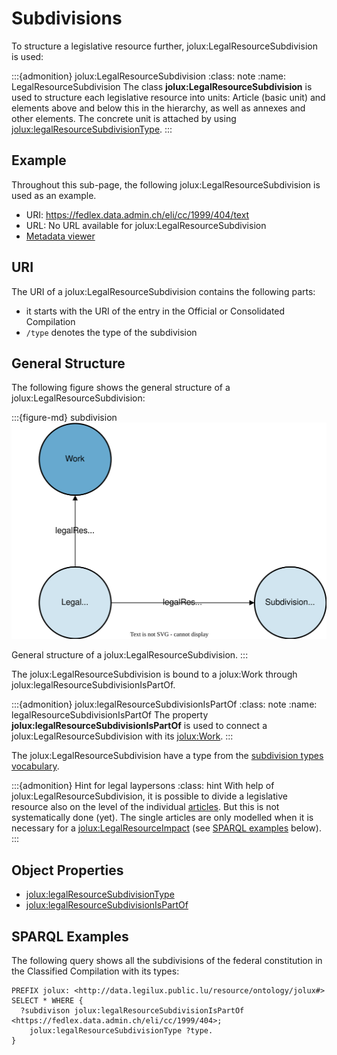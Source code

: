 # Subdivisions

To structure a legislative resource further, jolux:LegalResourceSubdivision is used:

:::{admonition} jolux:LegalResourceSubdivision
:class: note
:name: LegalResourceSubdivision
The class **jolux:LegalResourceSubdivision** is used to structure each legislative resource into units: Article (basic unit) and elements above and below this in the hierarchy, as well as annexes and other elements. The concrete unit is attached by using [jolux:legalResourceSubdivisionType](vocabularies.md#subdivision-types).
:::

## Example

Throughout this sub-page, the following jolux:LegalResourceSubdivision is used as an example.

- URI: https://fedlex.data.admin.ch/eli/cc/1999/404/text
- URL: No URL available for jolux:LegalResourceSubdivision
- [Metadata viewer](https://fedlex.data.admin.ch/de-CH/metadata?value=https:%2F%2Ffedlex.data.admin.ch%2Feli%2Fcc%2F1999%2F404%2Ftext)

## URI

The URI of a jolux:LegalResourceSubdivision contains the following parts:

- it starts with the URI of the entry in the Official or Consolidated Compilation
- `/type` denotes the type of the subdivision

## General Structure

The following figure shows the general structure of a jolux:LegalResourceSubdivision:

:::{figure-md} subdivision
![](img/subdivision.svg)

General structure of a jolux:LegalResourceSubdivision.
:::

The jolux:LegalResourceSubdivision is bound to a jolux:Work through jolux:legalResourceSubdivisionIsPartOf.

:::{admonition} jolux:legalResourceSubdivisionIsPartOf
:class: note
:name: legalResourceSubdivisionIsPartOf
The property **jolux:legalResourceSubdivisionIsPartOf** is used to connect a jolux:LegalResourceSubdivision with its [jolux:Work](#Work).
:::

The jolux:LegalResourceSubdivision have a type from the [subdivision types vocabulary](vocabularies.md#subdivision-types).

:::{admonition} Hint for legal laypersons
:class: hint
With help of jolux:LegalResourceSubdivision, it is possible to divide a legislative resource also on the level of the individual [articles](https://fedlex.data.admin.ch/de-CH/metadata?value=https:%2F%2Ffedlex.data.admin.ch%2Fvocabulary%2Fsubdivision-type%2Fart). But this is not systematically done (yet). The single articles are only modelled when it is necessary for a [jolux:LegalResourceImpact](#LegalResourceImpact) (see [SPARQL examples](#sparql-examples) below).
:::

## Object Properties

- [jolux:legalResourceSubdivisionType](vocabularies.md#subdivision-types)
- [jolux:legalResourceSubdivisionIsPartOf](#legalResourceSubdivisionIsPartOf)

## SPARQL Examples

The following query shows all the subdivisions of the federal constitution in the Classified Compilation with its types:

```sparql
PREFIX jolux: <http://data.legilux.public.lu/resource/ontology/jolux#>
SELECT * WHERE {
  ?subdivison jolux:legalResourceSubdivisionIsPartOf <https://fedlex.data.admin.ch/eli/cc/1999/404>;
  	jolux:legalResourceSubdivisionType ?type.
}
```